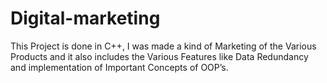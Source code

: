 # Digital-marketing
This Project is done in C++, I was made a kind of Marketing of the Various Products and it also includes the Various Features like Data Redundancy and implementation of Important Concepts of OOP’s.

